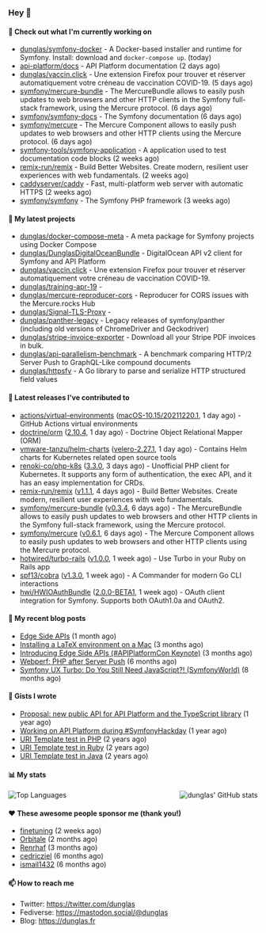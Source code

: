 ### Hey 👋

#### 👷 Check out what I'm currently working on

- [dunglas/symfony-docker](https://github.com/dunglas/symfony-docker) - A Docker-based installer and runtime for Symfony. Install: download and `docker-compose up`. (today)
- [api-platform/docs](https://github.com/api-platform/docs) - API Platform documentation (2 days ago)
- [dunglas/vaccin.click](https://github.com/dunglas/vaccin.click) - Une extension Firefox pour trouver et réserver automatiquement votre créneau de vaccination COVID-19. (5 days ago)
- [symfony/mercure-bundle](https://github.com/symfony/mercure-bundle) - The MercureBundle allows to easily push updates to web browsers and other HTTP clients in the Symfony full-stack framework, using the Mercure protocol. (6 days ago)
- [symfony/symfony-docs](https://github.com/symfony/symfony-docs) - The Symfony documentation (6 days ago)
- [symfony/mercure](https://github.com/symfony/mercure) - The Mercure Component allows to easily push updates to web browsers and other HTTP clients using the Mercure protocol. (6 days ago)
- [symfony-tools/symfony-application](https://github.com/symfony-tools/symfony-application) - A application used to test documentation code blocks (2 weeks ago)
- [remix-run/remix](https://github.com/remix-run/remix) - Build Better Websites. Create modern, resilient user experiences with web fundamentals. (2 weeks ago)
- [caddyserver/caddy](https://github.com/caddyserver/caddy) - Fast, multi-platform web server with automatic HTTPS (2 weeks ago)
- [symfony/symfony](https://github.com/symfony/symfony) - The Symfony PHP framework (3 weeks ago)

#### 🌱 My latest projects

- [dunglas/docker-compose-meta](https://github.com/dunglas/docker-compose-meta) - A meta package for Symfony projects using Docker Compose
- [dunglas/DunglasDigitalOceanBundle](https://github.com/dunglas/DunglasDigitalOceanBundle) - DigitalOcean API v2 client for Symfony and API Platform
- [dunglas/vaccin.click](https://github.com/dunglas/vaccin.click) - Une extension Firefox pour trouver et réserver automatiquement votre créneau de vaccination COVID-19.
- [dunglas/training-apr-19](https://github.com/dunglas/training-apr-19) - 
- [dunglas/mercure-reproducer-cors](https://github.com/dunglas/mercure-reproducer-cors) - Reproducer for CORS issues with the Mercure.rocks Hub
- [dunglas/Signal-TLS-Proxy](https://github.com/dunglas/Signal-TLS-Proxy) - 
- [dunglas/panther-legacy](https://github.com/dunglas/panther-legacy) - Legacy releases of symfony/panther (including old versions of ChromeDriver and Geckodriver)
- [dunglas/stripe-invoice-exporter](https://github.com/dunglas/stripe-invoice-exporter) - Download all your Stripe PDF invoices in bulk.
- [dunglas/api-parallelism-benchmark](https://github.com/dunglas/api-parallelism-benchmark) - A benchmark comparing HTTP/2 Server Push to GraphQL-Like compound documents
- [dunglas/httpsfv](https://github.com/dunglas/httpsfv) - A Go library to parse and serialize HTTP structured field values

#### 🔭 Latest releases I've contributed to

- [actions/virtual-environments](https://github.com/actions/virtual-environments) ([macOS-10.15/20211220.1](https://github.com/actions/virtual-environments/releases/tag/macOS-10.15%2F20211220.1), 1 day ago) - GitHub Actions virtual environments
- [doctrine/orm](https://github.com/doctrine/orm) ([2.10.4](https://github.com/doctrine/orm/releases/tag/2.10.4), 1 day ago) - Doctrine Object Relational Mapper (ORM)
- [vmware-tanzu/helm-charts](https://github.com/vmware-tanzu/helm-charts) ([velero-2.27.1](https://github.com/vmware-tanzu/helm-charts/releases/tag/velero-2.27.1), 1 day ago) - Contains Helm charts for Kubernetes related open source tools
- [renoki-co/php-k8s](https://github.com/renoki-co/php-k8s) ([3.3.0](https://github.com/renoki-co/php-k8s/releases/tag/3.3.0), 3 days ago) - Unofficial PHP client for Kubernetes. It supports any form of authentication, the exec API, and it has an easy implementation for CRDs.
- [remix-run/remix](https://github.com/remix-run/remix) ([v1.1.1](https://github.com/remix-run/remix/releases/tag/v1.1.1), 4 days ago) - Build Better Websites. Create modern, resilient user experiences with web fundamentals.
- [symfony/mercure-bundle](https://github.com/symfony/mercure-bundle) ([v0.3.4](https://github.com/symfony/mercure-bundle/releases/tag/v0.3.4), 6 days ago) - The MercureBundle allows to easily push updates to web browsers and other HTTP clients in the Symfony full-stack framework, using the Mercure protocol.
- [symfony/mercure](https://github.com/symfony/mercure) ([v0.6.1](https://github.com/symfony/mercure/releases/tag/v0.6.1), 6 days ago) - The Mercure Component allows to easily push updates to web browsers and other HTTP clients using the Mercure protocol.
- [hotwired/turbo-rails](https://github.com/hotwired/turbo-rails) ([v1.0.0](https://github.com/hotwired/turbo-rails/releases/tag/v1.0.0), 1 week ago) - Use Turbo in your Ruby on Rails app
- [spf13/cobra](https://github.com/spf13/cobra) ([v1.3.0](https://github.com/spf13/cobra/releases/tag/v1.3.0), 1 week ago) - A Commander for modern Go CLI interactions
- [hwi/HWIOAuthBundle](https://github.com/hwi/HWIOAuthBundle) ([2.0.0-BETA1](https://github.com/hwi/HWIOAuthBundle/releases/tag/2.0.0-BETA1), 1 week ago) - OAuth client integration for Symfony. Supports both OAuth1.0a and OAuth2.

#### 📜 My recent blog posts

- [Edge Side APIs](https://dunglas.fr/2021/10/edge-side-apis/) (1 month ago)
- [Installing a LaTeX environment on a Mac](https://dunglas.fr/2021/09/installing-a-latex-environment-on-a-mac/) (3 months ago)
- [Introducing Edge Side APIs (#APIPlatformCon Keynote)](https://dunglas.fr/2021/09/introducing-edge-side-apis-apiplatformcon-keynote/) (3 months ago)
- [Webperf: PHP after Server Push](https://dunglas.fr/2021/05/webperf-php-after-server-push/) (6 months ago)
- [Symfony UX Turbo: Do You Still Need JavaScript?! (SymfonyWorld)](https://dunglas.fr/2021/04/symfony-ux-turbo-do-you-still-need-javascript/) (8 months ago)

#### 📓 Gists I wrote

- [Proposal: new public API for API Platform and the TypeScript library](https://gist.github.com/4da2026f34bf7f18e1db955ef8a9b417) (1 year ago)
- [Working on API Platform during #SymfonyHackday](https://gist.github.com/3949272d40e6390cdd2850a4f312a02a) (1 year ago)
- [URI Template test in PHP](https://gist.github.com/5b10b586427cf66e78a968f82f80691a) (2 years ago)
- [URI Template test in Ruby](https://gist.github.com/ec793690f66167cb849c02284ecf748d) (2 years ago)
- [URI Template test in Java](https://gist.github.com/788b70312231d24e46d7632c634784f5) (2 years ago)

#### 📊 My stats

<img align="right" alt="dunglas' GitHub stats" src="https://github-readme-stats.vercel.app/api?username=dunglas&count_private=1&show_icons=true">

![Top Languages](https://github-readme-stats.vercel.app/api/top-langs/?username=dunglas)

#### ❤️ These awesome people sponsor me (thank you!)

- [finetuning](https://github.com/finetuning) (2 weeks ago)
- [Orbitale](https://github.com/Orbitale) (2 months ago)
- [Renrhaf](https://github.com/Renrhaf) (3 months ago)
- [cedricziel](https://github.com/cedricziel) (6 months ago)
- [ismail1432](https://github.com/ismail1432) (6 months ago)

#### 📫 How to reach me

- Twitter: https://twitter.com/dunglas
- Fediverse: https://mastodon.social/@dunglas
- Blog: https://dunglas.fr

